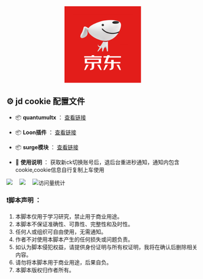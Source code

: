 <div align="center">
<img src="https://raw.githubusercontent.com/Lxi0707/boxjs/refs/heads/main/icon/jd.png" width="200">
</div>

## ⚙️ jd cookie 配置文件
-  📦 **quantumultx** ： [查看链接](https://raw.githubusercontent.com/Lxi0707/Scripts/refs/heads/X/pt_key.js)
-  📦 **Loon插件** ： [查看链接](https://raw.githubusercontent.com/Lxi0707/Scripts/refs/heads/X/pt_key.plugin)
-  📦 **surge模块** ： [查看链接](https://raw.githubusercontent.com/Lxi0707/Scripts/refs/heads/X/pt_key.sgmodule)

-  📢 **使用说明** ： 获取新ck切换账号后，退后台重进秒通知，通知内包含cookie,cookie信息自行复制上车使用

<div>
    <a href="https://t.me/LXi_Collection_hall" target="_blank"><img src="https://img.shields.io/badge/Telegram-频道-rgb(170, 220, 245)" /></a>&emsp;
    <a 
href="https://t.me/LxiCollectionhallChat" target="_blank"><img src="https://img.shields.io/badge/Telegram-群组-rgb(49, 204, 121)" /></a>&emsp;
    <!-- visitor -->
    <img src="https://komarev.com/ghpvc/?username=Lxi0707&label=Views&color=0e75b6&style=flat" alt="访问量统计" />&emsp;
    <!-- wakatime -->
    <!-- <a href="https://wakatime.com/@buptsdz"><img src="https://wakatime.com/badge/user/42d0678c-368b-448b-9a77-5d21c5b55352.svg"/></a> -->
  </div>


### ❗️**脚本声明** ： 
 1. 本脚本仅用于学习研究，禁止用于商业用途。
 2. 本脚本不保证准确性、可靠性、完整性和及时性。
 3. 任何人或组织可自由使用，无需通知。
 4. 作者不对使用本脚本产生的任何损失或问题负责。
 5. 如认为脚本侵犯权益，请提供身份证明与所有权证明，我将在确认后删除相关内容。
 6. 请勿将本脚本用于商业用途，后果自负。
 7. 本脚本版权归作者所有。

